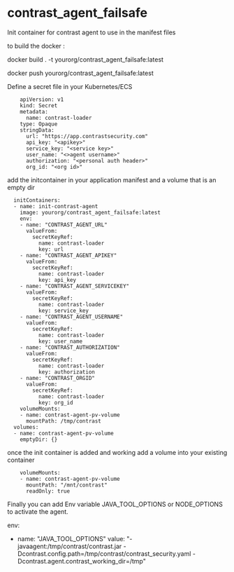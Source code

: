 # contrast_agent_failsafe
Init container for contrast agent to use in the manifest files


to build the docker : 

docker build . -t yourorg/contrast_agent_failsafe:latest


docker push yourorg/contrast_agent_failsafe:latest


Define a secret file in your Kubernetes/ECS


        apiVersion: v1
        kind: Secret
        metadata:
          name: contrast-loader
        type: Opaque
        stringData:
          url: "https://app.contrastsecurity.com"
          api_key: "<apikey>"
          service_key: "<service key>"
          user_name: "<>agent username>"
          authorization: "<personal auth header>"
          org_id: "<org id>"
  
  
  
   add the initcontainer in your application manifest and a volume that is an empty dir
  

      initContainers:
      - name: init-contrast-agent
        image: yourorg/contrast_agent_failsafe:latest
        env:
        - name: "CONTRAST_AGENT_URL"
          valueFrom:
            secretKeyRef:
              name: contrast-loader
              key: url
        - name: "CONTRAST_AGENT_APIKEY"
          valueFrom:
            secretKeyRef:
              name: contrast-loader
              key: api_key
        - name: "CONTRAST_AGENT_SERVICEKEY"
          valueFrom:
            secretKeyRef:
              name: contrast-loader
              key: service_key
        - name: "CONTRAST_AGENT_USERNAME"
          valueFrom:
            secretKeyRef:
              name: contrast-loader
              key: user_name
        - name: "CONTRAST_AUTHORIZATION"
          valueFrom:
            secretKeyRef:
              name: contrast-loader
              key: authorization
        - name: "CONTRAST_ORGID"
          valueFrom:
            secretKeyRef:
              name: contrast-loader
              key: org_id
        volumeMounts:
        - name: contrast-agent-pv-volume
          mountPath: /tmp/contrast
      volumes:
      - name: contrast-agent-pv-volume
        emptyDir: {}

once the init container is added and working
add a volume into your existing container

        volumeMounts:
        - name: contrast-agent-pv-volume
          mountPath: "/mnt/contrast"
          readOnly: true

Finally you can add Env variable JAVA_TOOL_OPTIONS or NODE_OPTIONS to activate the agent.

env:
- name: "JAVA_TOOL_OPTIONS"
          value: "-javaagent:/tmp/contrast/contrast.jar -Dcontrast.config.path=/tmp/contrast/contrast_security.yaml -Dcontrast.agent.contrast_working_dir=/tmp"
